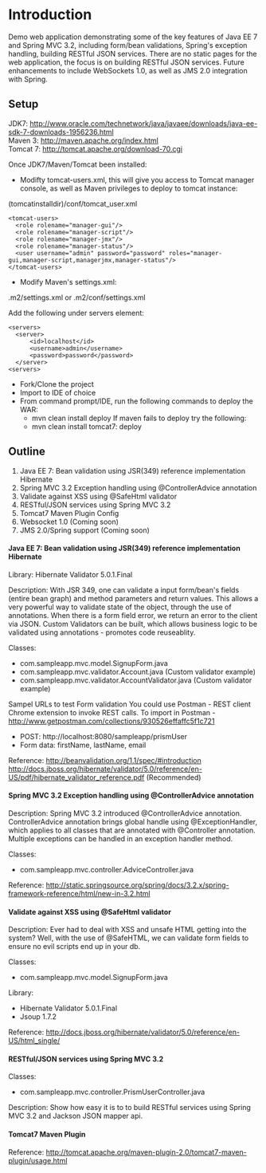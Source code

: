 <h1>Introduction</h1>
Demo web application demonstrating some of the key features of Java EE 7 and Spring MVC 3.2, including form/bean validations, Spring's exception handling, building RESTful JSON services. There are no static pages for the web application, the focus is on building RESTful JSON services. Future enhancements to include WebSockets 1.0, as well as JMS 2.0 integration with Spring.

<h2>Setup</h2>

JDK7: http://www.oracle.com/technetwork/java/javaee/downloads/java-ee-sdk-7-downloads-1956236.html <br>
Maven 3: http://maven.apache.org/index.html <br>
Tomcat 7: http://tomcat.apache.org/download-70.cgi <br>
 
Once JDK7/Maven/Tomcat been installed:

- Modifty tomcat-users.xml, this will give you access to Tomcat manager console, as well as Maven privileges to deploy to tomcat instance:

(tomcatinstalldir)/conf/tomcat_user.xml

    <tomcat-users>
      <role rolename="manager-gui"/>
      <role rolename="manager-script"/>
      <role rolename="manager-jmx"/>
      <role rolename="manager-status"/>
      <user username="admin" password="password" roles="manager-gui,manager-script,managerjmx,manager-status"/>
    </tomcat-users>

- Modify Maven's settings.xml:

.m2/settings.xml or .m2/conf/settings.xml

Add the following under servers element:

    <servers>
      <server>
          <id>localhost</id>
          <username>admin</username>
          <password>password</password>
      </server>
    <servers>

- Fork/Clone the project
- Import to IDE of choice
- From command prompt/IDE, run the following commands to deploy the WAR:
    - mvn clean install deploy
  If maven fails to deploy try the following:
    - mvn clean install tomcat7: deploy

<h2>Outline</h2>

1. Java EE 7: Bean validation using JSR(349) reference implementation Hibernate
2. Spring MVC 3.2 Exception handling using @ControllerAdvice annotation
3. Validate against XSS using @SafeHtml validator
4. RESTful/JSON services using Spring MVC 3.2
5. Tomcat7 Maven Plugin Config
6. Websocket 1.0 (Coming soon)
7. JMS 2.0/Spring support (Coming soon)

<h4>Java EE 7: Bean validation using JSR(349) reference implementation Hibernate</h4>

Library: Hibernate Validator 5.0.1.Final

Description:
With JSR 349, one can validate a input form/bean's fields (entire bean graph) and method parameters and return values. This allows a very powerful way to validate state of the object, through the use of annotations. When there is a form field error, we return an error to the client via JSON. Custom Validators can be built, which allows business logic to be validated using annotations - promotes code reuseablity.

Classes:
- com.sampleapp.mvc.model.SignupForm.java
- com.sampleapp.mvc.validator.Account.java (Custom validator example)
- com.sampleapp.mvc.validator.AccountValidator.java (Custom validator example)

Sampel URLs to test Form validation
You could use Postman - REST client Chrome extension to invoke REST calls. To import in Postman - http://www.getpostman.com/collections/930526effaffc5f1c721

- POST: http://localhost:8080/sampleapp/prismUser
- Form data: firstName, lastName, email

Reference:
http://beanvalidation.org/1.1/spec/#introduction
http://docs.jboss.org/hibernate/validator/5.0/reference/en-US/pdf/hibernate_validator_reference.pdf (Recommended)

<h4>Spring MVC 3.2 Exception handling using @ControllerAdvice annotation</h4>

Description:
Spring MVC 3.2 introduced @ControllerAdvice annotation. ControllerAdvice annotation brings global handle using @ExceptionHandler, which applies to all classes that are annotated with @Controller annotation. Multiple exceptions can be handled in an exception handler method.

Classes:
- com.sampleapp.mvc.controller.AdviceController.java

Reference:
http://static.springsource.org/spring/docs/3.2.x/spring-framework-reference/html/new-in-3.2.html

<h4>Validate against XSS using @SafeHtml validator</h4>

Description: Ever had to deal with XSS and unsafe HTML getting into the system? Well, with the use of @SafeHTML, we can validate form fields to ensure no evil scripts end up in your db.

Classes:
- com.sampleapp.mvc.model.SignupForm.java

Library:
- Hibernate Validator 5.0.1.Final
- Jsoup 1.7.2

Reference:
http://docs.jboss.org/hibernate/validator/5.0/reference/en-US/html_single/

<h4>RESTful/JSON services using Spring MVC 3.2</h4>

Classes:
- com.sampleapp.mvc.controller.PrismUserController.java

Description: Show how easy it is to to build RESTful services using Spring MVC 3.2 and Jackson JSON mapper api.

<h4>Tomcat7 Maven Plugin</h4>

Reference: http://tomcat.apache.org/maven-plugin-2.0/tomcat7-maven-plugin/usage.html
